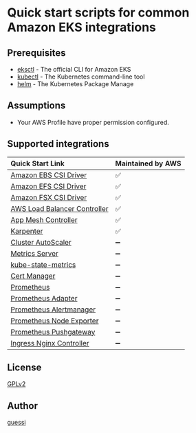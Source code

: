 # Quick start scripts for common Amazon EKS integrations

## Prerequisites

- [eksctl](https://eksctl.io/) - The official CLI for Amazon EKS
- [kubectl](https://kubernetes.io/docs/tasks/tools/) - The Kubernetes command-line tool
- [helm](https://helm.sh/) - The Kubernetes Package Manage

## Assumptions

- Your AWS Profile have proper permission configured.

## Supported integrations

| Quick Start Link                                                       | Maintained by AWS        |
|:-----------------------------------------------------------------------|:-------------------------|
| [Amazon EBS CSI Driver](./scripts/aws-ebs-csi-driver)                  | :white_check_mark:       |
| [Amazon EFS CSI Driver](./scripts/aws-efs-csi-driver)                  | :white_check_mark:       |
| [Amazon FSX CSI Driver](./scripts/aws-fsx-csi-driver)                  | :white_check_mark:       |
| [AWS Load Balancer Controller](./scripts/aws-load-balancer-controller) | :white_check_mark:       |
| [App Mesh Controller](./scripts/appmesh-controller)                    | :white_check_mark:       |
| [Karpenter](./scripts/karpenter)                                       | :white_check_mark:       |
| [Cluster AutoScaler](./scripts/cluster-autoscaler)                     | :heavy_minus_sign:       |
| [Metrics Server](./scripts/metrics-server)                             | :heavy_minus_sign:       |
| [kube-state-metrics](./scripts/kube-state-metrics)                     | :heavy_minus_sign:       |
| [Cert Manager](./scripts/cert-manager)                                 | :heavy_minus_sign:       |
| [Prometheus](./scripts/prometheus)                                     | :heavy_minus_sign:       |
| [Prometheus Adapter](./scripts/prometheus-adapter)                     | :heavy_minus_sign:       |
| [Prometheus Alertmanager](./scripts/alertmanager)                      | :heavy_minus_sign:       |
| [Prometheus Node Exporter](./scripts/prometheus-node-exporter)         | :heavy_minus_sign:       |
| [Prometheus Pushgateway](./scripts/prometheus-pushgateway)             | :heavy_minus_sign:       |
| [Ingress Nginx Controller](./scripts/ingress-nginx-controller)         | :heavy_minus_sign:       |

## License

[GPLv2](LICENSE)

## Author

[guessi](https://github.com/guessi)
